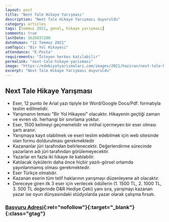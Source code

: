 ```yaml
---
layout: post
title: "Next Tale Hikaye Yarışması"
description: "Next Tale Hikaye Yarışması duyuruldu"
category: articles
tags: [temmuz 2021, genel, hikaye yarışması]
comments: true
lastDate: 1626037200    
dateHuman: "12 Temmuz 2021"
comTopic: "Bir Yol Hikayesi"
attendance: "E-Posta"
requirements: "İsteyen herkes katılabilir"
permalink: "next-tale-hikaye-yarismasi"
image: "https://edebiyatyarismalari.com/images/2021/haziran/next-tale-hikaye-yarismasi.jpg"
excerpt: "Next Tale Hikaye Yarışması duyuruldu"
---
```


## Next Tale Hikaye Yarışması
- Eser, 12 punto ile Arial yazı tipiyle bir Word/Google Docs/Pdf. formatıyla teslim edilmelidir.
- Yarışmanın teması "Bir Yol Hikayesi" olacaktır. Hikayenin geçtiği zaman ve evren vb. herhangi bir sınırlama yoktur.
- Eser, 1500 kelimeyi geçmemelidir ve intihal içermeyen bir eser olması şartı aranır.
- Yarışmaya kayıt olabilmek ve eseri teslim edebilmek  için web sitesinde olan formu doldurulması gerekmektedir
- Kazananlar jüri tarafından belirlenecektir. Değerlendirme sürecinde yazarların adı jüri tarafından görülemeyecektir.
- Yazarlar en fazla iki hikaye ile katılabilir. 
- Katılacak öykülerin daha önce hiçbir yazılı-görsel ortamda yayınlanmamış olması gerekmektedir.
- Eser Türkçe olmalıdır.
- Kazanan eserin tüm telif haklarının yarışmayı düzenleyene ait olacaktır. 
- Dereceye giren ilk 3 eser için verilecek ödüllerin (1. 1500 TL, 2. 1000 TL, 3. 500 TL değerinde D&R Hediye Çeki) yanı sıra, yarışmayı kazanan yazar ise oyun dünyasındaki stüdyolarda yazar olarak çalışma fırsatı.

### [Başvuru Adresi](https://www.nextingame.com/nexttale?ref=edebiyatyarismalari){:rel="nofollow"}{:target="_blank"}{:class="gtag"}